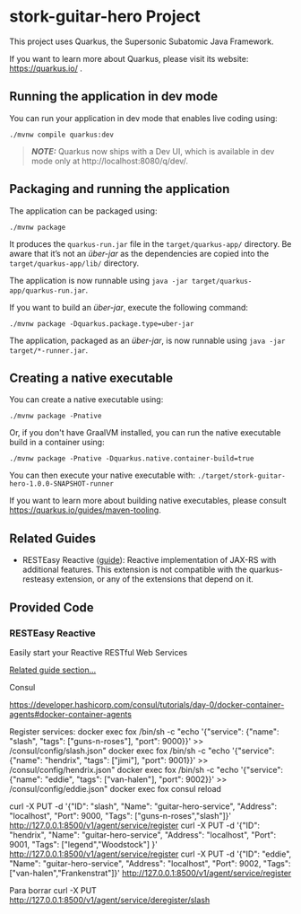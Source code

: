 # stork-guitar-hero Project

This project uses Quarkus, the Supersonic Subatomic Java Framework.

If you want to learn more about Quarkus, please visit its website: https://quarkus.io/ .

## Running the application in dev mode

You can run your application in dev mode that enables live coding using:
```shell script
./mvnw compile quarkus:dev
```

> **_NOTE:_**  Quarkus now ships with a Dev UI, which is available in dev mode only at http://localhost:8080/q/dev/.

## Packaging and running the application

The application can be packaged using:
```shell script
./mvnw package
```
It produces the `quarkus-run.jar` file in the `target/quarkus-app/` directory.
Be aware that it’s not an _über-jar_ as the dependencies are copied into the `target/quarkus-app/lib/` directory.

The application is now runnable using `java -jar target/quarkus-app/quarkus-run.jar`.

If you want to build an _über-jar_, execute the following command:
```shell script
./mvnw package -Dquarkus.package.type=uber-jar
```

The application, packaged as an _über-jar_, is now runnable using `java -jar target/*-runner.jar`.

## Creating a native executable

You can create a native executable using: 
```shell script
./mvnw package -Pnative
```

Or, if you don't have GraalVM installed, you can run the native executable build in a container using: 
```shell script
./mvnw package -Pnative -Dquarkus.native.container-build=true
```

You can then execute your native executable with: `./target/stork-guitar-hero-1.0.0-SNAPSHOT-runner`

If you want to learn more about building native executables, please consult https://quarkus.io/guides/maven-tooling.

## Related Guides

- RESTEasy Reactive ([guide](https://quarkus.io/guides/resteasy-reactive)): Reactive implementation of JAX-RS with additional features. This extension is not compatible with the quarkus-resteasy extension, or any of the extensions that depend on it.

## Provided Code

### RESTEasy Reactive

Easily start your Reactive RESTful Web Services

[Related guide section...](https://quarkus.io/guides/getting-started-reactive#reactive-jax-rs-resources)


Consul

https://developer.hashicorp.com/consul/tutorials/day-0/docker-container-agents#docker-container-agents

Register services:
docker exec fox /bin/sh -c "echo '{\"service\": {\"name\": \"slash\", \"tags\": [\"guns-n-roses\"], \"port\": 9000}}' >> /consul/config/slash.json"
docker exec fox /bin/sh -c "echo '{\"service\": {\"name\": \"hendrix\", \"tags\": [\"jimi\"], \"port\": 9001}}' >> /consul/config/hendrix.json"
docker exec fox /bin/sh -c "echo '{\"service\": {\"name\": \"eddie\", \"tags\": [\"van-halen\"], \"port\": 9002}}' >> /consul/config/eddie.json"
docker exec fox consul reload

curl -X PUT -d '{"ID": "slash", "Name": "guitar-hero-service", "Address": "localhost", "Port": 9000, "Tags": ["guns-n-roses","slash"]}' http://127.0.0.1:8500/v1/agent/service/register
curl -X PUT -d '{"ID": "hendrix", "Name": "guitar-hero-service", "Address": "localhost", "Port": 9001, "Tags": ["legend","Woodstock"] }' http://127.0.0.1:8500/v1/agent/service/register
curl -X PUT -d '{"ID": "eddie", "Name": "guitar-hero-service", "Address": "localhost", "Port": 9002, "Tags": ["van-halen","Frankenstrat"]}' http://127.0.0.1:8500/v1/agent/service/register

Para borrar
curl -X PUT http://127.0.0.1:8500/v1/agent/service/deregister/slash

